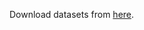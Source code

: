 Download datasets from [here](https://drive.google.com/drive/folders/1UAFWucf5qvJJGeOaMtVSfSkpBb7Zwq7t?usp=drive_link).
